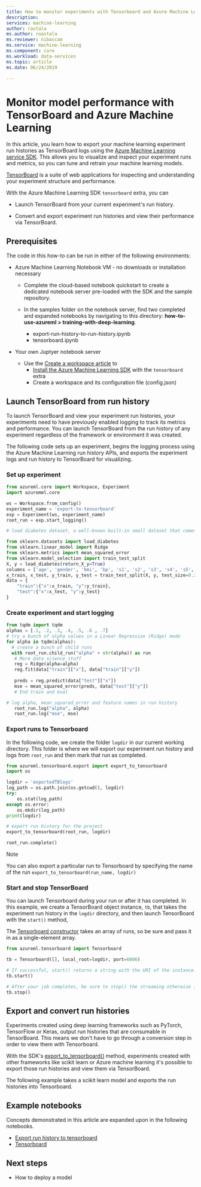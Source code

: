 ```yaml
---
title: How to monitor experiments with Tensorboard and Azure Machine Learning service
description: 
services: machine-learning
author: rastala
ms.author: roastala
ms.reviewer: nibaccam
ms.service: machine-learning
ms.component: core
ms.workload: data-services
ms.topic: article
ms.date: 06/24/2019

---
```


# Monitor model performance with TensorBoard and Azure Machine Learning

In this article, you learn how to export your machine learning experiment run histories as TensorBoard logs using the [Azure Machine Learning service SDK](https://docs.microsoft.com/python/api/overview/azure/ml/intro?view=azure-ml-py). This allows you to visualize and inspect your experiment runs and metrics, so you can tune and retrain your machine learning models.

[TensorBoard](https://www.tensorflow.org/tensorboard/r1/overview) is a suite of web applications for inspecting and understanding your experiment structure and performance.

With the Azure Machine Learning SDK `tensorboard` extra, you can     
* Launch TensorBoard from your current experiment's run history.

* Convert and export experiment run histories and view their performance via TensorBoard.

## Prerequisites

The code in this how-to can be run in either of the following environments: 

* Azure Machine Learning Notebook VM - no downloads or installation necessary

    * Complete the cloud-based notebook quickstart to create a dedicated notebook server pre-loaded with the SDK and the sample repository.

    * In the samples folder on the notebook server, find  two completed and expanded notebooks by navigating to this directory: **how-to-use-azureml > training-with-deep-learning**.
        * export-run-history-to-run-history.ipynb
        * tensorboard.ipynb

* Your own Juptyer notebook server
  * Use the [Create a workspace article](setup-create-workspace.md) to
      * [Install the Azure Machine Learning SDK](https://docs.microsoft.com/python/api/overview/azure/ml/install?view=azure-ml-py) with the `tensorboard` extra
      * Create a workspace and its configuration file (config.json)

## Launch TensorBoard from run history

To launch TensorBoard and view your experiment run histories, your experiments need to have previously enabled logging to track its metrics and performance. You can launch TensorBoard from the run history of any experiment regardless of the framework or environment it was created. 

The following code sets up an experiment, begins the logging process using the Azure Machine Learning run history APIs, and exports the experiment logs and run history to TensorBoard for visualizing. 

### Set up experiment

```python
from azureml.core import Workspace, Experiment
import azuremml.core

ws = Workspace.from_config()
experiment_name = 'export-to-tensorboard'
exp = Experiment(ws, experiment_name)
root_run = exp.start_logging()

# load diabetes dataset, a well-known built-in small dataset that comes with scikit-learn

from sklearn.datasets import load_diabetes
from sklearn.linear_model import Ridge
from sklearn.metrics import mean_squared_error
from sklearn.model_selection import train_test_split
X, y = load_diabetes(return_X_y=True)
columns = ['age', 'gender', 'bmi', 'bp', 's1', 's2', 's3', 's4', 's5', 's6']
x_train, x_test, y_train, y_test = train_test_split(X, y, test_size=0.2, random_state=0)
data = {
    "train":{"x":x_train, "y":y_train},        
    "test":{"x":x_test, "y":y_test}
}
```
### Create experiment and start logging
```python
from tqdm import tqdm
alphas = [.1, .2, .3, .4, .5, .6 , .7]
# try a bunch of alpha values in a Linear Regression (Ridge) mode
for alpha in tqdm(alphas):
  # create a bunch of child runs
  with root_run.child_run("alpha" + str(alpha)) as run
   # More data science stuff
   reg = Ridge(alpha=alpha)
   reg.fit(data["train"]["x"], data["train"]["y"])    
 
   preds = reg.predict(data["test"]["x"])
   mse = mean_squared_error(preds, data["test"]["y"])
   # End train and eval

# log alpha, mean_squared_error and feature names in run history
   root_run.log("alpha", alpha)
   root_run.log("mse", mse)
```

### Export runs to Tensorboard

In the following code, we create the folder `logdir` in our current working directory. This folder is where we will export our experiment run history and logs from `root_run` and then mark that run as completed. 

```Python
from azureml.tensorboard.export import export_to_tensorboard
import os

logdir = 'exportedTBlogs'
log_path = os.path.join(os.getcwd(), logdir)
try:
    os.stat(log_path)
except os.error:
    os.mkdir(log_path)
print(logdir)

# export run history for the project
export_to_tensorboard(root_run, logdir)

root_run.complete()
```

>[!Note]
 You can also export a particular run to Tensorboard by specifying the name of the run  `export_to_tensorboard(run_name, logdir)`

### Start and stop TensorBoard 
You can launch Tensorboard during your run or after it has completed. In this example, we create a TensorBoard object instance, `tb`, that takes the experiment run history in the `logdir` directory, and then launch TensorBoard with the `start()` method,  

The [Tensorboard constructor](https://docs.microsoft.com/python/api/azureml-tensorboard/azureml.tensorboard.tensorboard?view=azure-ml-py) takes an array of runs, so be sure and pass it in as a single-element array.

```python
from azureml.tensorboard import Tensorboard

tb = Tensorboard([], local_root=logdir, port=6006)

# If successful, start() returns a string with the URI of the instance.
tb.start()

# After your job completes, be sure to stop() the streaming otherwise it will continue to run. 
tb.stop()
```

## Export and convert run histories

Experiments created using deep learning frameworks such as PyTorch, TensorFlow or Keras, output run histories that are consumable in TensorBoard. This means we don't have to go through a conversion step in order to view them with Tensorboard.

With the SDK's [export_to_tensorboard()](https://docs.microsoft.com/python/api/azureml-tensorboard/azureml.tensorboard.export?view=azure-ml-py) method, experiments created with other frameworks like scikit learn or Azure machine learning it's possible to export those run histories and view them via TensorBoard. 

The following example takes a scikit learn model and exports the run histories into Tensorboard.


## Example notebooks

Concepts demonstrated in this article are expanded upon in the following notebooks. 

* [Export run history to tensorboard](https://github.com/Azure/MachineLearningNotebooks/blob/master/how-to-use-azureml/training-with-deep-learning/export-run-history-to-tensorboard/export-run-history-to-tensorboard.ipynb)
* [Tensorboard](https://github.com/Azure/MachineLearningNotebooks/blob/master/how-to-use-azureml/training-with-deep-learning/tensorboard/tensorboard.ipynb)

## Next steps

* How to deploy a model
